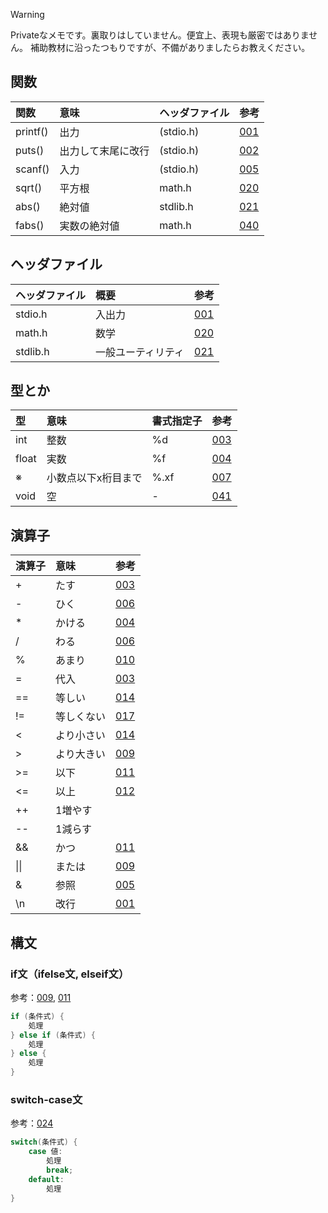 > [!WARNING]
> Privateなメモです。裏取りはしていません。便宜上、表現も厳密ではありません。
補助教材に沿ったつもりですが、不備がありましたらお教えください。

## 関数
|関数|意味|ヘッダファイル|参考|
|:----|:----|:----|:----|
|printf()|出力|(stdio.h)|[001](https://github.com/manashimizu/proen/blob/a50d2e13d71bb576ca69b4a6a107473d95eb1d94/code/001.c)|
|puts()|出力して末尾に改行|(stdio.h)|[002](https://github.com/manashimizu/proen/blob/a50d2e13d71bb576ca69b4a6a107473d95eb1d94/code/002.c)|
|scanf()|入力|(stdio.h)|[005](https://github.com/manashimizu/proen/blob/a50d2e13d71bb576ca69b4a6a107473d95eb1d94/code/005.c)|
|sqrt()|平方根|math.h|[020](https://github.com/manashimizu/proen/blob/a50d2e13d71bb576ca69b4a6a107473d95eb1d94/code/020.c)|
|abs()|絶対値|stdlib.h|[021](https://github.com/manashimizu/proen/blob/a50d2e13d71bb576ca69b4a6a107473d95eb1d94/code/021.c)|
|fabs()|実数の絶対値|math.h|[040](https://github.com/manashimizu/proen/blob/a50d2e13d71bb576ca69b4a6a107473d95eb1d94/code/040.c)|

## ヘッダファイル
|ヘッダファイル|概要|参考|
|:----|:----|:----|
|stdio.h|入出力|[001](https://github.com/manashimizu/proen/blob/a50d2e13d71bb576ca69b4a6a107473d95eb1d94/code/001.c)|
|math.h|数学|[020](https://github.com/manashimizu/proen/blob/a50d2e13d71bb576ca69b4a6a107473d95eb1d94/code/020.c)|
|stdlib.h| 一般ユーティリティ|[021](https://github.com/manashimizu/proen/blob/a50d2e13d71bb576ca69b4a6a107473d95eb1d94/code/021.c)|

## 型とか
|型|意味|書式指定子|参考|
|:----|:----|:----|:----|
|int|整数|%d|[003](https://github.com/manashimizu/proen/blob/a50d2e13d71bb576ca69b4a6a107473d95eb1d94/code/003.c)|
|float|実数|%f|[004](https://github.com/manashimizu/proen/blob/a50d2e13d71bb576ca69b4a6a107473d95eb1d94/code/004.c)|
|※|小数点以下x桁目まで|%.xf|[007](https://github.com/manashimizu/proen/blob/a50d2e13d71bb576ca69b4a6a107473d95eb1d94/code/007.c)|
|void|空|-|[041](https://github.com/manashimizu/proen/blob/a50d2e13d71bb576ca69b4a6a107473d95eb1d94/code/041.c)|

## 演算子
|演算子|意味|参考|
|:----|:----|:----|
|+|たす|[003](https://github.com/manashimizu/proen/blob/a50d2e13d71bb576ca69b4a6a107473d95eb1d94/code/003.c)|
|-|ひく|[006](https://github.com/manashimizu/proen/blob/a50d2e13d71bb576ca69b4a6a107473d95eb1d94/code/006.c)|
|*|かける|[004](https://github.com/manashimizu/proen/blob/a50d2e13d71bb576ca69b4a6a107473d95eb1d94/code/004.c)|
|/|わる|[006](https://github.com/manashimizu/proen/blob/a50d2e13d71bb576ca69b4a6a107473d95eb1d94/code/006.c)|
|%|あまり|[010](https://github.com/manashimizu/proen/blob/a50d2e13d71bb576ca69b4a6a107473d95eb1d94/code/010.c)|
|=|代入|[003](https://github.com/manashimizu/proen/blob/a50d2e13d71bb576ca69b4a6a107473d95eb1d94/code/003.c)|
|==|等しい|[014](https://github.com/manashimizu/proen/blob/a50d2e13d71bb576ca69b4a6a107473d95eb1d94/code/014.c)|
|!=|等しくない|[017](https://github.com/manashimizu/proen/blob/a50d2e13d71bb576ca69b4a6a107473d95eb1d94/code/017.c)|
|<|より小さい|[014](https://github.com/manashimizu/proen/blob/a50d2e13d71bb576ca69b4a6a107473d95eb1d94/code/014.c)|
|>|より大きい|[009](https://github.com/manashimizu/proen/blob/a50d2e13d71bb576ca69b4a6a107473d95eb1d94/code/009.c0)|
|>=|以下|[011](https://github.com/manashimizu/proen/blob/a50d2e13d71bb576ca69b4a6a107473d95eb1d94/code/011.c)|
|<=|以上|[012](https://github.com/manashimizu/proen/blob/a50d2e13d71bb576ca69b4a6a107473d95eb1d94/code/012.c)|
|++|1増やす||
|--|1減らす||
|&&|かつ|[011](https://github.com/manashimizu/proen/blob/a50d2e13d71bb576ca69b4a6a107473d95eb1d94/code/011.c)|
|\|\||または|[009](https://github.com/manashimizu/proen/blob/a50d2e13d71bb576ca69b4a6a107473d95eb1d94/code/009.c)|
|&|参照|[005](https://github.com/manashimizu/proen/blob/a50d2e13d71bb576ca69b4a6a107473d95eb1d94/code/005.c)|
|\n|改行|[001](https://github.com/manashimizu/proen/blob/a50d2e13d71bb576ca69b4a6a107473d95eb1d94/code/001.c)|

## 構文
### if文（ifelse文, elseif文）
参考：[009](https://github.com/manashimizu/proen/blob/a50d2e13d71bb576ca69b4a6a107473d95eb1d94/code/009.c), [011](https://github.com/manashimizu/proen/blob/a50d2e13d71bb576ca69b4a6a107473d95eb1d94/code/011.c)
```if.c
if (条件式) {
    処理
} else if (条件式) {
    処理
} else {
    処理
}
```

### switch-case文
参考：[024](https://github.com/manashimizu/proen/blob/a50d2e13d71bb576ca69b4a6a107473d95eb1d94/code/024.c)
```switch-case.c
switch(条件式) {
    case 値:
        処理
        break;
    default:
        処理
}
```